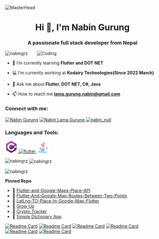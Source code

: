 ![MasterHead](https://i0.wp.com/redblink.com/wp-content/uploads/2019/07/1-OF0xEMkWBv-69zvmNs6RDQ.gif?resize=840%2C368&is-pending-load=1#038;ssl=1)
<h1 align="center">Hi 👋, I'm Nabin Gurung</h1>
<h3 align="center">A passionate full stack developer from Nepal</h3>
<img align="right" alt="Coding" width="400" src="https://camo.githubusercontent.com/cae12fddd9d6982901d82580bdf321d81fb299141098ca1c2d4891870827bf17/68747470733a2f2f6d69726f2e6d656469756d2e636f6d2f6d61782f313336302f302a37513379765349765f7430696f4a2d5a2e676966"></img>

<p align="left"> <img src="https://komarev.com/ghpvc/?username=nabingrz&label=Profile%20views&color=0e75b6&style=flat" alt="nabingrz" /> </p>

- 🌱 I’m currently learning **Flutter and DOT NET**

- 💻 I’m currently working at **Kodairy Technologies(Since 2022 March)**

- 💬 Ask me about **Flutter, DOT NET, C#, Java**

- 📫 How to reach me **lama.gurung.nabin@gmail.com**

<h3 align="left">Connect with me:</h3>
<p align="left">
<a href="https://www.linkedin.com/in/nabin-gurung-206ab91b1/" target="blank"><img align="center" src="https://play-lh.googleusercontent.com/kMofEFLjobZy_bCuaiDogzBcUT-dz3BBbOrIEjJ-hqOabjK8ieuevGe6wlTD15QzOqw" alt="Nabin Gurung" height="30" width="40" /></a>
<a href="https://facebook.com/people/Nabin-Lama-Gurung/100008596449445/" target="blank"><img align="center" src="https://raw.githubusercontent.com/rahuldkjain/github-profile-readme-generator/master/src/images/icons/Social/facebook.svg" alt="Nabin Lama Gurung" height="30" width="40" /></a>
<a href="https://instagram.com/nabin.grz" target="blank"><img align="center" src="https://raw.githubusercontent.com/rahuldkjain/github-profile-readme-generator/master/src/images/icons/Social/instagram.svg" alt="nabin_null" height="30" width="40" /></a>
</p>

<h3 align="left">Languages and Tools:</h3>
<p align="left"> <a href="https://www.w3schools.com/cs/" target="_blank" rel="noreferrer"> <img src="https://raw.githubusercontent.com/devicons/devicon/master/icons/csharp/csharp-original.svg" alt="csharp" width="40" height="40"/> </a> <a href="https://flutter.dev" target="_blank" rel="noreferrer"> <img src="https://www.vectorlogo.zone/logos/flutterio/flutterio-icon.svg" alt="flutter" width="40" height="40"/> </a> <a href="https://www.java.com" target="_blank" rel="noreferrer"> <img src="https://raw.githubusercontent.com/devicons/devicon/master/icons/java/java-original.svg" alt="java" width="40" height="40"/> </a> </p>

<p><img align="left" src="https://github-readme-stats.vercel.app/api/top-langs?username=nabingrz&show_icons=true&locale=en&layout=compact" alt="nabingrz" /></p>

<p>&nbsp;<img align="center" src="https://github-readme-stats.vercel.app/api?username=nabingrz&show_icons=true&locale=en" alt="nabingrz" /></p>

<p><img align="center" src="https://github-readme-streak-stats.herokuapp.com/?user=nabingrz&" alt="nabingrz" /></p>

**Pinned Repo**

- 📌 [Flutter-and-Google-Maps-Place-API](https://github.com/NabinGrz/Flutter-and-Google-Maps-Place-API)
- 📌 [Flutter-And-Google-Map-Routes-Between-Two-Points](https://github.com/NabinGrz/Flutter-And-Google-Map-Routes-Between-Two-Points)
- 📌 [LatLng-TO-Place-In-Google-Map-Flutter](https://github.com/NabinGrz/LatLng-TO-Place-In-Google-Map-Flutter)
- 📌 [Grow Up](https://github.com/NabinGrz/GrowUp)
- 📌 [Crypto Tracker](https://github.com/NabinGrz/CryptoTrackerApp-With-Provider)
- 📌 [Simple Dictionary App](https://github.com/NabinGrz/FlutterDictionaryAppWithStream)


[![Readme Card](https://github-readme-stats.vercel.app/api/pin/?username=nabingrz&repo=Flutter-and-Google-Maps-Place-API&show_owner=false)]([https://github.com/NabinGrz/FlutterDictionaryAppWithStream](https://github.com/NabinGrz/Flutter-and-Google-Maps-Place-API))
[![Readme Card](https://github-readme-stats.vercel.app/api/pin/?username=nabingrz&repo=Flutter-And-Google-Map-Routes-Between-Two-Points&show_owner=false)](https://github.com/NabinGrz/Flutter-And-Google-Map-Routes-Between-Two-Points)
[![Readme Card](https://github-readme-stats.vercel.app/api/pin/?username=nabingrz&repo=LatLng-TO-Place-In-Google-Map-Flutter&show_owner=false)](https://github.com/NabinGrz/LatLng-TO-Place-In-Google-Map-Flutter)
[![Readme Card](https://github-readme-stats.vercel.app/api/pin/?username=nabingrz&repo=GrowUp&show_owner=false&)](https://github.com/NabinGrz/GrowUp)
[![Readme Card](https://github-readme-stats.vercel.app/api/pin/?username=nabingrz&repo=CryptoTrackerApp-With-Provider&show_owner=false)](https://github.com/NabinGrz/CryptoTrackerApp-With-Provider)
[![Readme Card](https://github-readme-stats.vercel.app/api/pin/?username=nabingrz&repo=FlutterDictionaryAppWithStream&show_owner=false)](https://github.com/NabinGrz/FlutterDictionaryAppWithStream)
